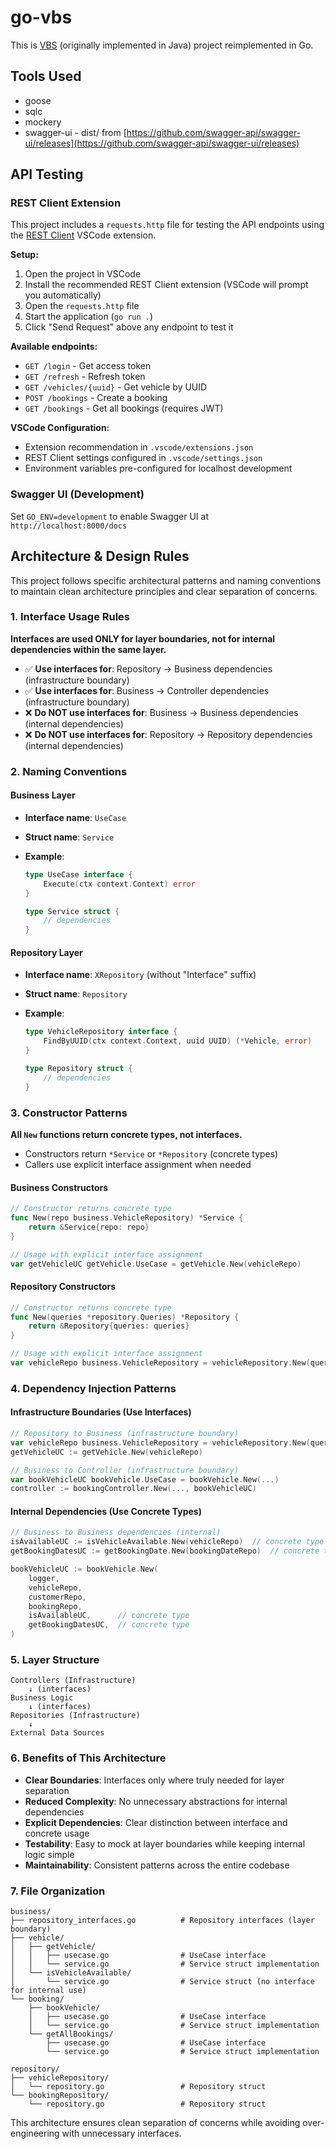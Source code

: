 # go-vbs

This is [VBS](https://github.com/iondodon/vbs) (originally implemented in Java) project reimplemented in Go.

## Tools Used

- goose
- sqlc
- mockery
- swagger-ui - dist/ from [https://github.com/swagger-api/swagger-ui/releases](https://github.com/swagger-api/swagger-ui/releases)

## API Testing

### REST Client Extension

This project includes a `requests.http` file for testing the API endpoints using the [REST Client](https://marketplace.visualstudio.com/items?itemName=humao.rest-client) VSCode extension.

**Setup:**

1. Open the project in VSCode
2. Install the recommended REST Client extension (VSCode will prompt you automatically)
3. Open the `requests.http` file
4. Start the application (`go run .`)
5. Click "Send Request" above any endpoint to test it

**Available endpoints:**

- `GET /login` - Get access token
- `GET /refresh` - Refresh token
- `GET /vehicles/{uuid}` - Get vehicle by UUID
- `POST /bookings` - Create a booking
- `GET /bookings` - Get all bookings (requires JWT)

**VSCode Configuration:**

- Extension recommendation in `.vscode/extensions.json`
- REST Client settings configured in `.vscode/settings.json`
- Environment variables pre-configured for localhost development

### Swagger UI (Development)

Set `GO_ENV=development` to enable Swagger UI at `http://localhost:8000/docs`

## Architecture & Design Rules

This project follows specific architectural patterns and naming conventions to maintain clean architecture principles and clear separation of concerns.

### 1. Interface Usage Rules

**Interfaces are used ONLY for layer boundaries, not for internal dependencies within the same layer.**

- ✅ **Use interfaces for**: Repository → Business dependencies (infrastructure boundary)
- ✅ **Use interfaces for**: Business → Controller dependencies (infrastructure boundary)
- ❌ **Do NOT use interfaces for**: Business → Business dependencies (internal dependencies)
- ❌ **Do NOT use interfaces for**: Repository → Repository dependencies (internal dependencies)

### 2. Naming Conventions

#### Business Layer

- **Interface name**: `UseCase`
- **Struct name**: `Service`
- **Example**:

  ```go
  type UseCase interface {
      Execute(ctx context.Context) error
  }

  type Service struct {
      // dependencies
  }
  ```

#### Repository Layer

- **Interface name**: `XRepository` (without "Interface" suffix)
- **Struct name**: `Repository`
- **Example**:

  ```go
  type VehicleRepository interface {
      FindByUUID(ctx context.Context, uuid UUID) (*Vehicle, error)
  }

  type Repository struct {
      // dependencies
  }
  ```

### 3. Constructor Patterns

**All `New` functions return concrete types, not interfaces.**

- Constructors return `*Service` or `*Repository` (concrete types)
- Callers use explicit interface assignment when needed

#### Business Constructors

```go
// Constructor returns concrete type
func New(repo business.VehicleRepository) *Service {
    return &Service{repo: repo}
}

// Usage with explicit interface assignment
var getVehicleUC getVehicle.UseCase = getVehicle.New(vehicleRepo)
```

#### Repository Constructors

```go
// Constructor returns concrete type
func New(queries *repository.Queries) *Repository {
    return &Repository{queries: queries}
}

// Usage with explicit interface assignment
var vehicleRepo business.VehicleRepository = vehicleRepository.New(queries)
```

### 4. Dependency Injection Patterns

#### Infrastructure Boundaries (Use Interfaces)

```go
// Repository to Business (infrastructure boundary)
var vehicleRepo business.VehicleRepository = vehicleRepository.New(queries)
getVehicleUC := getVehicle.New(vehicleRepo)

// Business to Controller (infrastructure boundary)
var bookVehicleUC bookVehicle.UseCase = bookVehicle.New(...)
controller := bookingController.New(..., bookVehicleUC)
```

#### Internal Dependencies (Use Concrete Types)

```go
// Business to Business dependencies (internal)
isAvailableUC := isVehicleAvailable.New(vehicleRepo)  // concrete type
getBookingDatesUC := getBookingDate.New(bookingDateRepo)  // concrete type

bookVehicleUC := bookVehicle.New(
    logger,
    vehicleRepo,
    customerRepo,
    bookingRepo,
    isAvailableUC,      // concrete type
    getBookingDatesUC,  // concrete type
)
```

### 5. Layer Structure

```
Controllers (Infrastructure)
    ↓ (interfaces)
Business Logic
    ↓ (interfaces)
Repositories (Infrastructure)
    ↓
External Data Sources
```

### 6. Benefits of This Architecture

- **Clear Boundaries**: Interfaces only where truly needed for layer separation
- **Reduced Complexity**: No unnecessary abstractions for internal dependencies
- **Explicit Dependencies**: Clear distinction between interface and concrete usage
- **Testability**: Easy to mock at layer boundaries while keeping internal logic simple
- **Maintainability**: Consistent patterns across the entire codebase

### 7. File Organization

```
business/
├── repository_interfaces.go          # Repository interfaces (layer boundary)
├── vehicle/
│   ├── getVehicle/
│   │   ├── usecase.go                # UseCase interface
│   │   └── service.go                # Service struct implementation
│   └── isVehicleAvailable/
│       └── service.go                # Service struct (no interface for internal use)
└── booking/
    ├── bookVehicle/
    │   ├── usecase.go                # UseCase interface
    │   └── service.go                # Service struct implementation
    └── getAllBookings/
        ├── usecase.go                # UseCase interface
        └── service.go                # Service struct implementation

repository/
├── vehicleRepository/
│   └── repository.go                 # Repository struct
└── bookingRepository/
    └── repository.go                 # Repository struct
```

This architecture ensures clean separation of concerns while avoiding over-engineering with unnecessary interfaces.
